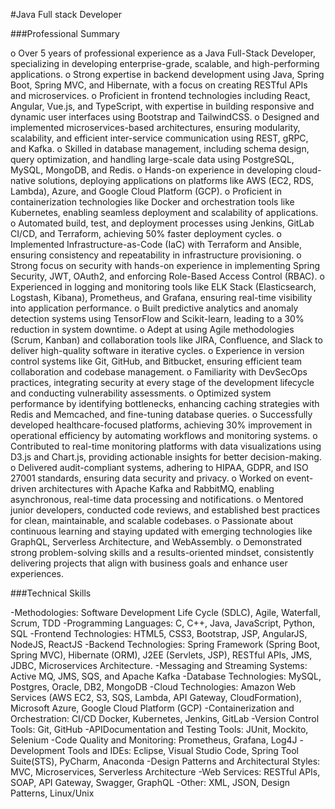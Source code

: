 #Java Full stack Developer

###Professional Summary

  o	Over 5 years of professional experience as a Java Full-Stack Developer, specializing in developing enterprise-grade, scalable, and high-performing applications.
  o	Strong expertise in backend development using Java, Spring Boot, Spring MVC, and Hibernate, with a focus on creating RESTful APIs and microservices.
  o	Proficient in frontend technologies including React, Angular, Vue.js, and TypeScript, with expertise in building responsive and dynamic user interfaces using Bootstrap and TailwindCSS.
  o	Designed and implemented microservices-based architectures, ensuring modularity, scalability, and efficient inter-service communication using REST, gRPC, and Kafka.
  o	Skilled in database management, including schema design, query optimization, and handling large-scale data using PostgreSQL, MySQL, MongoDB, and Redis.
  o	Hands-on experience in developing cloud-native solutions, deploying applications on platforms like AWS (EC2, RDS, Lambda), Azure, and Google Cloud Platform (GCP).
  o	Proficient in containerization technologies like Docker and orchestration tools like Kubernetes, enabling seamless deployment and scalability of applications.
  o	Automated build, test, and deployment processes using Jenkins, GitLab CI/CD, and Terraform, achieving 50% faster deployment cycles.
  o	Implemented Infrastructure-as-Code (IaC) with Terraform and Ansible, ensuring consistency and repeatability in infrastructure provisioning.
  o	Strong focus on security with hands-on experience in implementing Spring Security, JWT, OAuth2, and enforcing Role-Based Access Control (RBAC).
  o	Experienced in logging and monitoring tools like ELK Stack (Elasticsearch, Logstash, Kibana), Prometheus, and Grafana, ensuring real-time visibility into application performance.
  o	Built predictive analytics and anomaly detection systems using TensorFlow and Scikit-learn, leading to a 30% reduction in system downtime.
  o	Adept at using Agile methodologies (Scrum, Kanban) and collaboration tools like JIRA, Confluence, and Slack to deliver high-quality software in iterative cycles.
  o	Experience in version control systems like Git, GitHub, and Bitbucket, ensuring efficient team collaboration and codebase management.
  o	Familiarity with DevSecOps practices, integrating security at every stage of the development lifecycle and conducting vulnerability assessments.
  o	Optimized system performance by identifying bottlenecks, enhancing caching strategies with Redis and Memcached, and fine-tuning database queries.
  o	Successfully developed healthcare-focused platforms, achieving 30% improvement in operational efficiency by automating workflows and monitoring systems.
  o	Contributed to real-time monitoring platforms with data visualizations using D3.js and Chart.js, providing actionable insights for better decision-making.
  o	Delivered audit-compliant systems, adhering to HIPAA, GDPR, and ISO 27001 standards, ensuring data security and privacy.
  o	Worked on event-driven architectures with Apache Kafka and RabbitMQ, enabling asynchronous, real-time data processing and notifications.
  o	Mentored junior developers, conducted code reviews, and established best practices for clean, maintainable, and scalable codebases.
  o	Passionate about continuous learning and staying updated with emerging technologies like GraphQL, Serverless Architecture, and WebAssembly.
  o	Demonstrated strong problem-solving skills and a results-oriented mindset, consistently delivering projects that align with business goals and enhance user experiences.

###Technical Skills

  -Methodologies:	Software Development Life Cycle (SDLC), Agile, Waterfall, Scrum, TDD
  -Programming Languages:	C, C++, Java, JavaScript, Python, SQL
  -Frontend Technologies:	HTML5, CSS3, Bootstrap, JSP, AngularJS, NodeJS, ReactJS
  -Backend Technologies: Spring Framework (Spring Boot, Spring MVC), Hibernate (ORM), J2EE (Servlets, JSP), RESTful APIs, JMS, JDBC, Microservices Architecture.
  -Messaging and Streaming Systems: Active MQ, JMS, SQS, and Apache Kafka
  -Database Technologies:	MySQL, Postgres, Oracle, DB2, MongoDB
  -Cloud Technologies:	Amazon Web Services (AWS EC2, S3, SQS, Lambda, API Gateway, CloudFormation), Microsoft Azure, Google Cloud Platform (GCP)
  -Containerization and Orchestration: CI/CD	Docker, Kubernetes, Jenkins, GitLab
  -Version Control Tools:	Git, GitHub
  -APIDocumentation and Testing Tools: JUnit, Mockito, Selenium
  -Code Quality and Monitoring: Prometheus, Grafana, Log4J
  -Development Tools and IDEs: Eclipse, Visual Studio Code, Spring Tool Suite(STS), PyCharm, Anaconda
  -Design Patterns and Architectural Styles:	MVC, Microservices, Serverless Architecture
  -Web Services:	RESTful APIs, SOAP, API Gateway, Swagger, GraphQL
  -Other:	XML, JSON, Design Patterns, Linux/Unix
